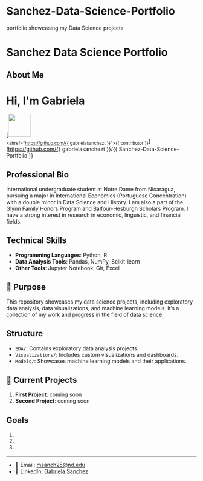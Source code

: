 # Sanchez-Data-Science-Portfolio
 portfolio showcasing my Data Science projects

# Sanchez Data Science Portfolio
## About Me
# Hi, I'm Gabriela
[<img src="https://github.com/{{ gabrielasanchezt }}.png" width="60px;"/><br /><sub><ahref="https://github.com/{{ gabrielasanchezt }}">{{ contributor }}</a></sub>](https://github.com/{{ gabrielasanchezt }}/{{ Sanchez-Data-Science-Portfolio }}



## Professional Bio
International undergraduate student at Notre Dame from Nicaragua, pursuing a major in International Economics (Portuguese Concentration) with a double minor in Data Science and History. I am also a part of the Glynn Family Honors Program and Balfour-Hesburgh Scholars Program. I have a strong interest in research in economic, linguistic, and financial fields.
## Technical Skills
- **Programming Languages**: Python, R
- **Data Analysis Tools**: Pandas, NumPy, Scikit-learn
- **Other Tools**: Jupyter Notebook, Git, Excel

## 🎯 Purpose
This repository showcases my data science projects, including exploratory data analysis, data visualizations, and machine learning models. It’s a collection of my work and progress in the field of data science.

## Structure
- `EDA/`: Contains exploratory data analysis projects.
- `Visualizations/`: Includes custom visualizations and dashboards.
- `Models/`: Showcases machine learning models and their applications.

## 🚀 Current Projects
1. **First Project**: coming soon
2. **Second Project**: coming soon

## Goals
1.
2.
3.

---

- 📧 Email: msanch25@nd.edu
- 🔗 LinkedIn: [Gabriela Sanchez](https://www.linkedin.com/in/gabriela-sanchez-1b0476225/)